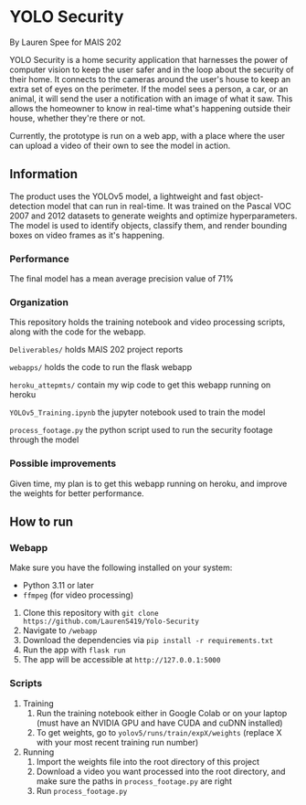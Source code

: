 # YOLO Security

By Lauren Spee for MAIS 202

YOLO Security is a home security application that harnesses the power of computer vision to keep the user safer and in the loop about the security of their home. It connects to the cameras around the user's house to keep an extra set of eyes on the perimeter. If the model sees a person, a car, or an animal, it will send the user a notification with an image of what it saw. This allows the homeowner to know in real-time what's happening outside their house, whether they're there or not.

Currently, the prototype is run on a web app, with a place where the user can upload a video of their own to see the model in action.

## Information
The product uses the YOLOv5 model, a lightweight and fast object-detection model that can run in real-time. It was trained on the Pascal VOC 2007 and 2012 datasets to generate weights and optimize hyperparameters. The model is used to identify objects, classify them, and render bounding boxes on video frames as it's happening.

### Performance 
The final model has a mean average precision value of 71%

### Organization

This repository holds the training notebook and video processing scripts, along with the code for the webapp.
  
```Deliverables/``` holds MAIS 202 project reports  
  
```webapps/``` holds the code to run the flask webapp  
  
```heroku_attepmts/``` contain my wip code to get this webapp running on heroku 
  
```YOLOv5_Training.ipynb``` the jupyter notebook used to train the model  
  
```process_footage.py```  the python script used to run the security footage through the model  
  

### Possible improvements
Given time, my plan is to get this webapp running on heroku, and improve the weights for better performance.

## How to run

### Webapp

Make sure you have the following installed on your system:
- Python 3.11 or later
- `ffmpeg` (for video processing)

1. Clone this repository with ```git clone https://github.com/LaurenS419/Yolo-Security```
2. Navigate to ```/webapp```
3. Download the dependencies via ```pip install -r requirements.txt```
4. Run the app with ```flask run```
5. The app will be accessible at ```http://127.0.0.1:5000```

### Scripts
1. Training
     1. Run the training notebook either in Google Colab or on your laptop (must have an NVIDIA GPU and have CUDA and cuDNN installed)
     2. To get weights, go to ```yolov5/runs/train/expX/weights``` (replace X with your most recent training run number)
2. Running
    1. Import the weights file into the root directory of this project
    2. Download a video you want processed into the root directory, and make sure the paths in ```process_footage.py``` are right
    3. Run ```process_footage.py```
